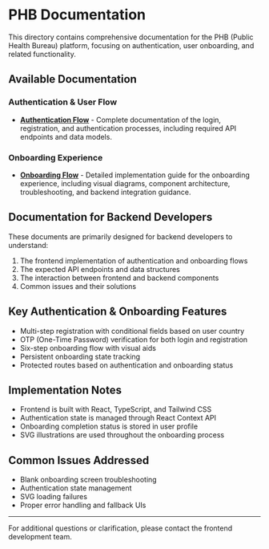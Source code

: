 # PHB Documentation

This directory contains comprehensive documentation for the PHB (Public Health Bureau) platform, focusing on authentication, user onboarding, and related functionality.

## Available Documentation

### Authentication & User Flow

- [**Authentication Flow**](authentication-flow.md) - Complete documentation of the login, registration, and authentication processes, including required API endpoints and data models.

### Onboarding Experience

- [**Onboarding Flow**](onboarding-flow.md) - Detailed implementation guide for the onboarding experience, including visual diagrams, component architecture, troubleshooting, and backend integration guidance.

## Documentation for Backend Developers

These documents are primarily designed for backend developers to understand:

1. The frontend implementation of authentication and onboarding flows
2. The expected API endpoints and data structures
3. The interaction between frontend and backend components
4. Common issues and their solutions

## Key Authentication & Onboarding Features

- Multi-step registration with conditional fields based on user country
- OTP (One-Time Password) verification for both login and registration
- Six-step onboarding flow with visual aids
- Persistent onboarding state tracking
- Protected routes based on authentication and onboarding status

## Implementation Notes

- Frontend is built with React, TypeScript, and Tailwind CSS
- Authentication state is managed through React Context API
- Onboarding completion status is stored in user profile
- SVG illustrations are used throughout the onboarding process

## Common Issues Addressed

- Blank onboarding screen troubleshooting
- Authentication state management
- SVG loading failures
- Proper error handling and fallback UIs

---

For additional questions or clarification, please contact the frontend development team.
